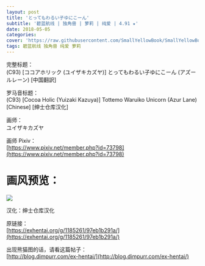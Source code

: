 ```yaml
---
layout: post
title: 'とってもわるい子ゆにこーん'
subtitle: '碧蓝航线 | 独角兽 | 萝莉 | 纯爱 | 4.91 ★'
date: 2018-05-05
categories: 
cover: 'https://raw.githubusercontent.com/SmallYellowBook/SmallYellowBook.github.io/master/image/%E3%81%A8%E3%81%A3%E3%81%A6%E3%82%82%E3%82%8F%E3%82%8B%E3%81%84%E5%AD%90%E3%82%86%E3%81%AB%E3%81%93%E3%83%BC%E3%82%93.jpg'
tags: 碧蓝航线 独角兽 纯爱 萝莉 
---
```


完整标题：  
(C93) [ココアホリック (ユイザキカズヤ)] とってもわるい子ゆにこーん (アズールレーン) [中国翻訳]  

罗马音标题：  
(C93) [Cocoa Holic (Yuizaki Kazuya)] Tottemo Waruiko Unicorn (Azur Lane) [Chinese] [绅士仓库汉化]  

画师：  
ユイザキカズヤ  

画师 Pixiv：  
[https://www.pixiv.net/member.php?id=73798](https://www.pixiv.net/member.php?id=73798)  

# 画风预览：  
![](https://raw.githubusercontent.com/SmallYellowBook/SmallYellowBook.github.io/master/image/%E3%81%A8%E3%81%A3%E3%81%A6%E3%82%82%E3%82%8F%E3%82%8B%E3%81%84%E5%AD%90%E3%82%86%E3%81%AB%E3%81%93%E3%83%BC%E3%82%93.jpg)

汉化：绅士仓库汉化  

原链接：  
[https://exhentai.org/g/1185261/97eb1b291a/](https://exhentai.org/g/1185261/97eb1b291a/)  

出现熊猫图的话，请看这篇帖子：  
[http://blog.dimpurr.com/ex-hentai/](http://blog.dimpurr.com/ex-hentai/)  

